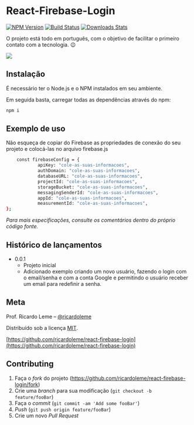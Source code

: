 # React-Firebase-Login
>

[![NPM Version][npm-image]][npm-url]
[![Build Status][travis-image]][travis-url]
[![Downloads Stats][npm-downloads]][npm-url]

O projeto está todo em português, com o objetivo de facilitar o primeiro contato com a tecnologia. :wink:

![](../header.png)

## Instalação
É necessário ter o Node.js e o NPM instalados em seu ambiente.  

Em seguida basta, carregar todas as dependências através do npm:
```sh
npm i
```


## Exemplo de uso

Não esqueça de copiar do Firebase as propriedades de conexão do seu projeto e colocá-las no arquivo firebase.js

```sh
    const firebaseConfig = {
            apiKey: "cole-as-suas-informacoes",
            authDomain: "cole-as-suas-informacoes",
            databaseURL: "cole-as-suas-informacoes",
            projectId: "cole-as-suas-informacoes",
            storageBucket: "cole-as-suas-informacoes",
            messagingSenderId: "cole-as-suas-informacoes",
            appId: "cole-as-suas-informacoes",
            measurementId: "cole-as-suas-informacoes",
};
```

_Para mais especificações, consulte os comentários dentro do próprio código fonte._


## Histórico de lançamentos

* 0.0.1
    * Projeto inicial
    * Adicionado exemplo criando um novo usuário, fazendo o login com o email/senha e com a conta Google e permitindo o usuário receber um email para redefinir a senha.

## Meta

Prof. Ricardo Leme – [@ricardoleme](https://twitter.com/ricardorleme) 

Distribuído sob a licença [MIT](https://opensource.org/licenses/MIT).

[https://github.com/ricardoleme/react-firebase-login](https://github.com/ricardoleme/react-firebase-login)

## Contributing

1. Faça o _fork_ do projeto (<https://github.com/ricardoleme/react-firebase-login/fork>)
2. Crie uma _branch_ para sua modificação (`git checkout -b feature/fooBar`)
3. Faça o _commit_ (`git commit -am 'Add some fooBar'`)
4. _Push_ (`git push origin feature/fooBar`)
5. Crie um novo _Pull Request_

[npm-image]: https://img.shields.io/npm/v/datadog-metrics.svg?style=flat-square
[npm-url]: https://npmjs.org/package/datadog-metrics
[npm-downloads]: https://img.shields.io/npm/dm/datadog-metrics.svg?style=flat-square
[travis-image]: https://img.shields.io/travis/dbader/node-datadog-metrics/master.svg?style=flat-square
[travis-url]: https://travis-ci.org/dbader/node-datadog-metrics

